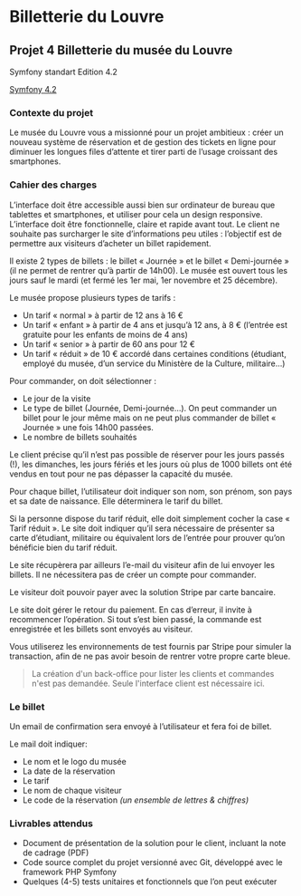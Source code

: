 # Billetterie du Louvre

## Projet 4 Billetterie du musée du Louvre

Symfony standart Edition 4.2

[Symfony 4.2](https://symfony.com/download)

### Contexte du projet

Le musée du Louvre vous a missionné pour un projet ambitieux : créer un nouveau système de réservation et de gestion des tickets en ligne pour diminuer les longues files d’attente et tirer parti de l’usage croissant des smartphones.

### Cahier des charges

L’interface doit être accessible aussi bien sur ordinateur de bureau que tablettes et smartphones, et utiliser pour cela un design responsive.
L’interface doit être fonctionnelle, claire et rapide avant tout. Le client ne souhaite pas surcharger le site d’informations peu utiles : l’objectif est de permettre aux visiteurs d’acheter un billet rapidement.

Il existe 2 types de billets : le billet « Journée » et le billet « Demi-journée » (il ne permet de rentrer qu’à partir de 14h00). Le musée est ouvert tous les jours sauf le mardi (et fermé les 1er mai, 1er novembre et 25 décembre).

Le musée propose plusieurs types de tarifs :

* Un tarif « normal » à partir de 12 ans à 16 €
* Un tarif « enfant » à partir de 4 ans et jusqu’à 12 ans, à 8 € (l’entrée est gratuite pour les enfants de moins de 4 ans)
* Un tarif « senior » à partir de 60 ans pour 12  €
* Un tarif « réduit » de 10 € accordé dans certaines conditions (étudiant, employé du musée, d’un service du Ministère de la Culture, militaire…)

Pour commander, on doit sélectionner :

* Le jour de la visite
* Le type de billet (Journée, Demi-journée…). On peut commander un billet pour le jour même mais on ne peut plus commander de billet « Journée » une fois 14h00 passées.
* Le nombre de billets souhaités

Le client précise qu’il n’est pas possible de réserver pour les jours passés (!), les dimanches, les jours fériés et les jours où plus de 1000 billets ont été vendus en tout pour ne pas dépasser la capacité du musée.

Pour chaque billet, l’utilisateur doit indiquer son nom, son prénom, son pays et sa date de naissance. Elle déterminera le tarif du billet.

Si la personne dispose du tarif réduit, elle doit simplement cocher la case « Tarif réduit ». Le site doit indiquer qu’il sera nécessaire de présenter sa carte d’étudiant, militaire ou équivalent lors de l’entrée pour prouver qu’on bénéficie bien du tarif réduit.

Le site récupèrera par ailleurs l’e-mail du visiteur afin de lui envoyer les billets. Il ne nécessitera pas de créer un compte pour commander.

Le visiteur doit pouvoir payer avec la solution Stripe par carte bancaire.

Le site doit gérer le retour du paiement. En cas d’erreur, il invite à recommencer l’opération. Si tout s’est bien passé, la commande est enregistrée et les billets sont envoyés au visiteur.

Vous utiliserez les environnements de test fournis par Stripe pour simuler la transaction, afin de ne pas avoir besoin de rentrer votre propre carte bleue.

>La création d'un back-office pour lister les clients et commandes n'est pas demandée. Seule l'interface client est nécessaire ici.

### Le billet

Un email de confirmation sera envoyé à l’utilisateur et fera foi de billet.

Le mail doit indiquer:

* Le nom et le logo du musée
* La date de la réservation
* Le tarif
* Le nom de chaque visiteur
* Le code de la réservation *(un ensemble de lettres & chiffres)*

### Livrables attendus

* Document de présentation de la solution pour le client, incluant la note de cadrage (PDF)
* Code source complet du projet versionné avec Git, développé avec le framework PHP Symfony
* Quelques (4-5) tests unitaires et fonctionnels que l’on peut exécuter
